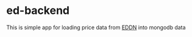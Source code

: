 # ed-backend

This is simple app for loading price data from [EDDN](https://github.com/EDCD/EDDN) into mongodb data 

